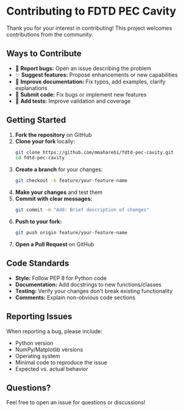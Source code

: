 # Contributing to FDTD PEC Cavity

Thank you for your interest in contributing! This project welcomes contributions from the community.

## Ways to Contribute

- 🐛 **Report bugs:** Open an issue describing the problem
- ✨ **Suggest features:** Propose enhancements or new capabilities
- 📖 **Improve documentation:** Fix typos, add examples, clarify explanations
- 🔧 **Submit code:** Fix bugs or implement new features
- 🧪 **Add tests:** Improve validation and coverage

## Getting Started

1. **Fork the repository** on GitHub
2. **Clone your fork** locally:
   ```bash
   git clone https://github.com/mmaharebi/fdtd-pec-cavity.git
   cd fdtd-pec-cavity
   ```
3. **Create a branch** for your changes:
   ```bash
   git checkout -b feature/your-feature-name
   ```
4. **Make your changes** and test them
5. **Commit with clear messages:**
   ```bash
   git commit -m "Add: Brief description of changes"
   ```
6. **Push to your fork:**
   ```bash
   git push origin feature/your-feature-name
   ```
7. **Open a Pull Request** on GitHub

## Code Standards

- **Style:** Follow PEP 8 for Python code
- **Documentation:** Add docstrings to new functions/classes
- **Testing:** Verify your changes don't break existing functionality
- **Comments:** Explain non-obvious code sections

## Reporting Issues

When reporting a bug, please include:
- Python version
- NumPy/Matplotlib versions
- Operating system
- Minimal code to reproduce the issue
- Expected vs. actual behavior

## Questions?

Feel free to open an issue for questions or discussions!
